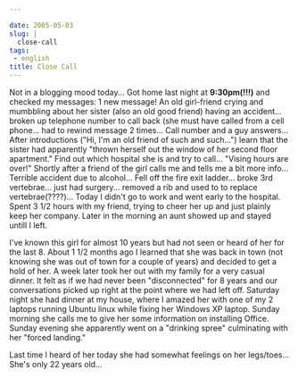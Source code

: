 ```yaml
---

date: 2005-05-03
slug: |
  close-call
tags:
 - english
title: Close Call
---
```


Not in a blogging mood today... Got home last night at **9:30pm(!!!)**
and checked my messages: 1 new message! An old girl-friend crying and
mumbbling about her sister (also an old good friend) having an
accident... broken up telephone number to call back (she must have
called from a cell phone... had to rewind message 2 times... Call number
and a guy answers... After introductions ("Hi, I'm an old friend of such
and such...") learn that the sister had apparently "thrown herself out
the window of her second floor apartment." Find out which hospital she
is and try to call... "Vising hours are over!" Shortly after a friend of
the girl calls me and tells me a bit more info... Terrible accident due
to alcohol... Fell off the fire exit ladder... broke 3rd vertebrae...
just had surgery... removed a rib and used to to replace
vertebrae(????)... Today I didn't go to work and went early to the
hospital. Spent 3 1/2 hours with my friend, trying to cheer her up and
just plainly keep her company. Later in the morning an aunt showed up
and stayed untill I left.

I've known this girl for almost 10 years but had not seen or heard of
her for the last 8. About 1 1/2 months ago I learned that she was back
in town (not knowing she was out of town for a couple of years) and
decided to get a hold of her. A week later took her out with my family
for a very casual dinner. It felt as if we had never been "disconnected"
for 8 years and our conversations picked up right at the point where we
had left off. Saturday night she had dinner at my house, where I amazed
her with one of my 2 laptops running Ubuntu linux while fixing her
Windows XP laptop. Sunday morning she calls me to give her some
information on installing Office. Sunday evening she apparently went on
a "drinking spree" culminating with her "forced landing."

Last time I heard of her today she had somewhat feelings on her
legs/toes... She's only 22 years old...
